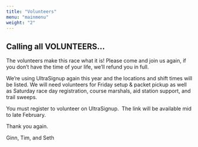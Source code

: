 ```yaml
---
title: "Volunteers"
menu: "mainmenu"
weight: "2"
---
```


## Calling all VOLUNTEERS…
The volunteers make this race what it is!  Please come and join us again, if you don’t have the time of your life, we’ll refund you in full.

We’re using UltraSignup again this year and the locations and shift times will
be listed. We will need volunteers for Friday setup &amp; packet pickup as well as
Saturday race day registration, course marshals, aid station support, and trail
sweeps.

You must register to volunteer on UltraSignup.  The link will be available mid
to late February.

Thank you again.

Ginn, Tim, and Seth